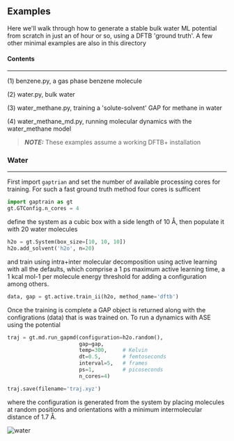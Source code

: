 ## Examples
Here we'll walk through how to generate a stable bulk water ML potential from scratch
in just an of hour or so, using a DFTB 'ground truth'. A few other minimal examples
are also in this directory

#### Contents 
***
(1) benzene.py, a gas phase benzene molecule

(2) water.py, bulk water

(3) water_methane.py, training a 'solute-solvent' GAP for methane in water

(4) water_methane_md.py, running molecular dynamics with the water_methane model


> **_NOTE:_**  These examples assume a working DFTB+ installation

### Water
***

First import `gaptrian` and set the number of available processing cores for
training. For such a fast ground truth method four cores is sufficent

```python
import gaptrain as gt
gt.GTConfig.n_cores = 4
```

define the system as a cubic box with a side length of 10 Å, then populate it 
with 20 water molecules

```python
h2o = gt.System(box_size=[10, 10, 10])
h2o.add_solvent('h2o', n=20)
```

and train using intra+inter molecular decomposition using active learning with 
all the defaults, which comprise a 1 ps maximum active learning time, a 1 kcal 
mol-1 per molecule energy threshold for adding a configuration among others.

```python
data, gap = gt.active.train_ii(h2o, method_name='dftb')
```

Once the training is complete a GAP object is returned along with the configrations
(data) that is was trained on. To run a dynamics with ASE using the potential 

```python
traj = gt.md.run_gapmd(configuration=h2o.random(),
                       gap=gap,
                       temp=300,     # Kelvin
                       dt=0.5,       # femtoseconds
                       interval=5,   # frames
                       ps=1,         # picoseconds
                       n_cores=4)

traj.save(filename='traj.xyz')
```

where the configuration is generated from the system by placing molecules
at random positions and orientations with a minimum intermolecular distance of
 1.7 Å.


![water](common/dftb_water.gif)


